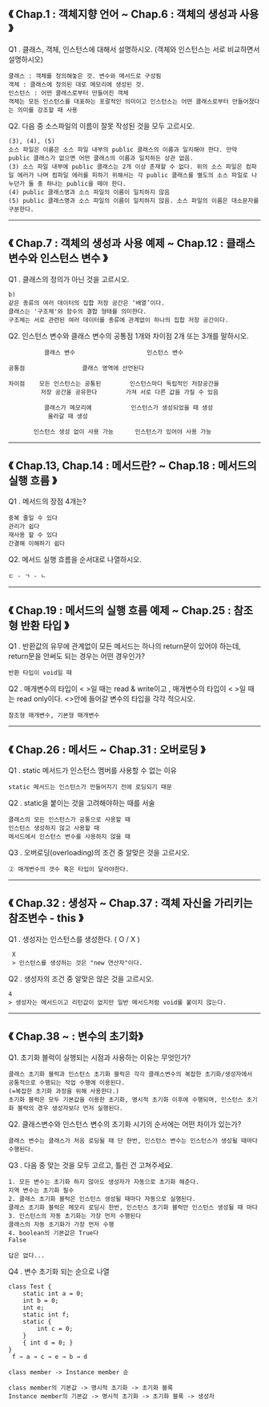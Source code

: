 ## 《 Chap.1 : 객체지향 언어 ~ Chap.6 : 객체의 생성과 사용 》
Q1 . 클래스, 객체, 인스턴스에 대해서 설명하시오. (객체와 인스턴스는 서로 비교하면서 설명하시오)
```
클래스 : 객체를 정의해놓은 것. 변수와 메서드로 구성됨
객체 : 클래스에 정의된 대로 메모리에 생성된 것.
인스턴스 : 어떤 클래스로부터 만들어진 객체
객체는 모든 인스턴스를 대표하는 포괄적인 의미이고 인스턴스는 어떤 클래스로부터 만들어졌다는 의미를 강조할 때 사용
```

Q2. 다음 중 소스파일의 이름이 잘못 작성된 것을 모두 고르시오. <br>
```
(3), (4), (5)
소스 파일은 이름은 소스 파일 내부의 public 클래스의 이름과 일치해야 한다. 만약 public 클래스가 없으면 어떤 클래스의 이름과 일치하든 상관 없음.
(3) 소스 파일 내부에 public 클래스는 2개 이상 존재할 수 없다. 위의 소스 파일은 컴파일 에러가 나며 컴파일 에러를 피하기 위해서는 각 public 클래스를 별도의 소스 파일로 나누던가 둘 중 하나는 public을 떼야 한다.
(4) public 클래스명과 소스 파일의 이름이 일치하지 않음
(5) public 클래스명과 소스 파일의 이름이 일치하지 않음. 소스 파일의 이름은 대소문자를 구분한다.
```
---

 ## 《 Chap.7 : 객체의 생성과 사용 예제 ~ Chap.12 : 클래스 변수와 인스턴스 변수 》
Q1 . 클래스의 정의가 아닌 것을 고르시오. <br>
```
b)
같은 종류의 여러 데이터의 집합 저장 공간은 ‘배열’이다.
클래스는 '구조체'와 함수의 결합 형태를 의미한다.
구조체는 서로 관련된 여러 데이터를 종류에 관계없이 하나의 집합 저장 공간이다.
```

Q2. 인스턴스 변수와 클래스 변수의 공통점 1개와 차이점 2개 또는 3개를 말하시오.<br>
```
          클래스 변수                    인스턴스 변수

공통점                클래스 영역에 선언된다

차이점    모든 인스턴스는 공통된        인스턴스마다 독립적인 저장공간을
         저장 공간을 공유한다        가져 서로 다른 값을 가질 수 있음

          클래스가 메모리에           인스턴스가 생성되었을 때 생성
           올라갈 때 생성

       인스턴스 생성 없이 사용 가능      인스턴스가 있어야 사용 가능
```
---

## 《  Chap.13, Chap.14 : 메서드란? ~ Chap.18 : 메서드의 실행 흐름 》
Q1 . 메서드의 장점 4개는?
```
중복 줄일 수 있다
관리가 쉽다
재사용 할 수 있다
간결해 이해하기 쉽다
```

Q2. 메서드 실행 흐름을 순서대로 나열하시오. 
```
ㄷ - ㄱ - ㄴ
```
---

## 《 Chap.19 : 메서드의 실행 흐름 예제 ~ Chap.25 : 참조형 반환 타입 》
Q1 . 반환값의 유무에 관계없이 모든 메서드는 하나의 return문이 있어야 하는데, return문을 안써도 되는 경우는 어떤 경우인가?

```
반환 타입이 void일 때
```
Q2 . 매개변수의 타입이 < >일 때는 read & write이고 , 매개변수의 타입이 < >일 때는 read only이다. <>안에 들어갈 변수의 타입을 각각 적으시오.

```
참조형 매개변수, 기본형 매개변수
```
---
## 《 Chap.26 : 메서드 ~ Chap.31 : 오버로딩 》
Q1 . static 메서드가 인스턴스 멤버를 사용할 수 없는 이유
```
static 메서드는 인스턴스가 만들어지기 전에 로딩되기 때문
```
Q2 . static을 붙이는 것을 고려해야하는 때를 서술
```
클래스의 모든 인스턴스가 공통으로 사용할 때
인스턴스 생성하지 않고 사용할 때
메서드에서 인스턴스 변수를 사용하지 않을 때
```
Q3 . 오버로딩(overloading)의 조건 중 알맞은 것을 고르시오.

```
② 매개변수의 갯수 혹은 타입이 달라야한다.
```
---

## 《 Chap.32 : 생성자 ~ Chap.37 : 객체 자신을 가리키는 참조변수 - this 》
Q1 . 생성자는 인스턴스를 생성한다. ( O / X )

```
 X
 > 인스턴스를 생성하는 것은 "new 연산자"이다.
```
Q2 . 생성자의 조건 중 알맞은 않은 것을 고르시오.

```
4
> 생성자는 메서드이고 리턴값이 없지만 일반 메서드처럼 void를 붙이지 않는다.
```
---

## 《 Chap.38 ~ : 변수의 초기화》
Q1. 초기화 블럭이 실행되는 시점과 사용하는 이유는 무엇인가?

```
클래스 초기화 블럭과 인스턴스 초기화 블럭은 각각 클래스변수의 복잡한 초기화/생성자에서 공통적으로 수행되는 작업 수행에 이용된다.  
(=복잡한 초기화 과정을 위해 사용한다.)  
초기화 블럭은 모두 기본값을 이용한 초기화, 명시적 초기화 이후에 수행되며, 인스턴스 초기화 블럭의 경우 생성자보다 먼저 실행된다.
```

Q2. 클래스변수와 인스턴스 변수의 초기화 시기의 순서에는 어떤 차이가 있는가?  
```
클래스 변수는 클래스가 처음 로딩될 때 단 한번, 인스턴스 변수는 인스턴스가 생성될 때마다 수행된다.
```

Q3 . 다음 중 맞는 것을 모두 고르고, 틀린 건 고쳐주세요. 
```
1. 모든 변수는 초기화 하지 않아도 생성자가 자동으로 초기화 해준다.
지역 변수는 초기화 필수
2. 클래스 초기화 블럭은 인스턴스 생성될 때마다 자동으로 실행된다.
클래스 초기화 블럭은 메모리 로딩시 한번, 인스턴스 초기화 블럭만 인스턴스 생성될 때 마다
3. 인스턴스의 자동 초기화는 가장 먼저 수행된다
클래스의 자동 초기화가 가장 먼저 수행
4. boolean의 기본값은 True다
False

답은 없다...
```

Q4 . 변수 초기화 되는 순으로 나열
```
class Test {
    static int a = 0;
    int b = 0;
    int e;
    static int f;
    static { 
        int c = 0; 
    }
    { int d = 0; }
}
 f → a → c → e → b → d

class member -> Instance member 순

class member의 기본값 -> 명시적 초기화 -> 초기화 블록
Instance member의 기본값 -> 명시적 초기화 -> 초기화 블록 -> 생성자
```